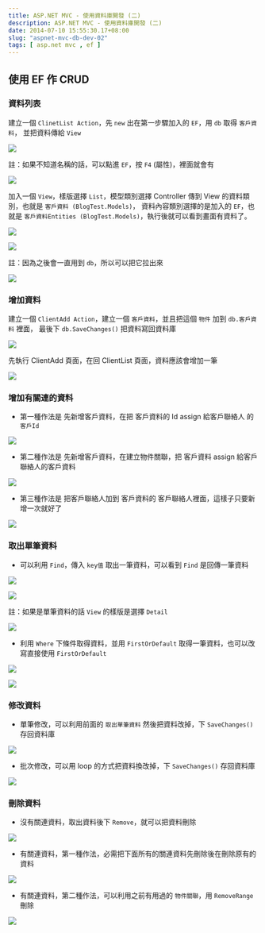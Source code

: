 ```yaml
---
title: ASP.NET MVC - 使用資料庫開發 (二)
description: ASP.NET MVC - 使用資料庫開發 (二)
date: 2014-07-10 15:55:30.17+08:00
slug: "aspnet-mvc-db-dev-02"
tags: [ asp.net mvc , ef ]
---
```


## 使用 EF 作 CRUD

### 資料列表

建立一個 `ClinetList Action`，先 `new` 出在第一步驟加入的 `EF`，用 `db` 取得 `客戶資料`，
並把資料傳給 `View`

![](./01.webp)

註：如果不知道名稱的話，可以點進 `EF`，按 `F4` (屬性)，裡面就會有

![](./02.webp)

加入一個 `View`，樣版選擇 `List`，模型類別選擇 Controller 傳到 View 的資料類別，也就是 `客戶資料 (BlogTest.Models)`，
資料內容類別選擇的是加入的 `EF`，也就是 `客戶資料Entities (BlogTest.Models)`，執行後就可以看到畫面有資料了。

![](./03.webp)

![](./04.webp)

註：因為之後會一直用到 `db`，所以可以把它拉出來

![](./05.webp)

### 增加資料

建立一個 `ClientAdd Action`，建立一個 `客戶資料`，並且把這個 `物件` 加到 `db.客戶資料` 裡面，
最後下 `db.SaveChanges()` 把資料寫回資料庫

![](./06.webp)

先執行 ClientAdd 頁面，在回 ClientList 頁面，資料應該會增加一筆

![](./07.webp)

### 增加有關連的資料

- 第一種作法是 先新增客戶資料，在把 客戶資料的 Id assign 給客戶聯絡人 的 `客戶Id`

![](./08.webp)

- 第二種作法是 先新增客戶資料，在建立物件關聯，把 客戶資料 assign 給客戶聯絡人的客戶資料

![](./09.webp)

- 第三種作法是 把客戶聯絡人加到 客戶資料的 客戶聯絡人裡面，這樣子只要新增一次就好了

![](./10.webp)

### 取出單筆資料

- 可以利用 `Find`，傳入 `key值` 取出一筆資料，可以看到 `Find` 是回傳一筆資料

![](./11.webp)

![](./12.webp)

註：如果是單筆資料的話 `View` 的樣版是選擇 `Detail`

![](./13.webp)

- 利用 `Where` 下條件取得資料，並用 `FirstOrDefault` 取得一筆資料，也可以改寫直接使用 `FirstOrDefault`

![](./14.webp)

![](./15.webp)

### 修改資料

- 單筆修改，可以利用前面的 `取出單筆資料` 然後把資料改掉，下 `SaveChanges()` 存回資料庫

![](./16.webp)

- 批次修改，可以用 loop 的方式把資料換改掉，下 `SaveChanges()` 存回資料庫

![](./17.webp)

### 刪除資料

- 沒有關連資料，取出資料後下 `Remove`，就可以把資料刪除

![](./18.webp)

- 有關連資料，第一種作法，必需把下面所有的關連資料先刪除後在刪除原有的資料

![](./19.webp)

- 有關連資料，第二種作法，可以利用之前有用過的 `物件關聯`，用 `RemoveRange` 刪除

![](./20.webp)